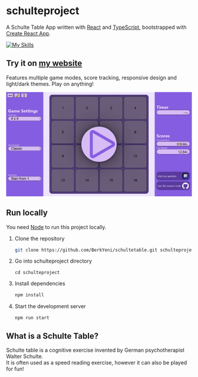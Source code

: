 # schulteproject
A Schulte Table App written with [React](https://react.dev/) and [TypeScript](https://www.typescriptlang.org/), bootstrapped with [Create React App](https://github.com/facebook/create-react-app).  
  
[![My Skills](https://skillicons.dev/icons?i=react,ts)](https://skillicons.dev)  
  
## Try it on [my website](https://berkyeni.com/schulteproject/)
Features multiple game modes, score tracking, responsive design and light/dark themes. Play on anything!  
  
[![Screenshot of Schulte Table](public/schulte_screenshot.webp)](https://berkyeni.com/schulteproject/)
  
## Run locally
You need [Node](https://docs.npmjs.com/downloading-and-installing-node-js-and-npm) to run this project locally.  

1. Clone the repository  
   ```bash
   git clone https://github.com/BerkYeni/schultetable.git schulteproject
   ```
2. Go into schulteproject directory
   ```bask
   cd schulteproject
   ```
3. Install dependencies
   ```bash
   npm install
   ```
4. Start the development server
   ```bask
   npm run start
   ```


## What is a Schulte Table?
Schulte table is a cognitive exercise invented by German psychotherapist Walter Schulte.  
It is often used as a speed reading exercise, however it can also be played for fun!
